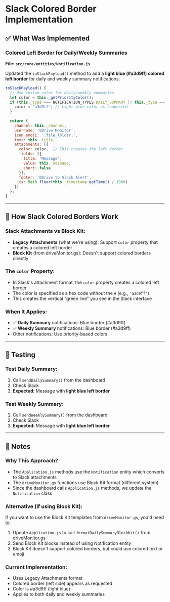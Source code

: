 # Slack Colored Border Implementation

## ✅ What Was Implemented

### **Colored Left Border for Daily/Weekly Summaries**

**File: `src/core/entities/Notification.js`**

Updated the `toSlackPayload()` method to add a **light blue (#a3d9ff) colored left border** for daily and weekly summary notifications:

```javascript
toSlackPayload() {
  // Use custom color for daily/weekly summaries
  let color = this._getPriorityColor();
  if (this._type === NOTIFICATION_TYPES.DAILY_SUMMARY || this._type === NOTIFICATION_TYPES.WEEKLY_SUMMARY) {
    color = 'a3d9ff'; // Light blue color as requested
  }
  
  return {
    channel: this._channel,
    username: 'GDrive Monitor',
    icon_emoji: ':file_folder:',
    text: this._title,
    attachments: [{
      color: color,  // This creates the left border
      fields: [{
        title: 'Message',
        value: this._message,
        short: false
      }],
      footer: 'GDrive to Slack Alert',
      ts: Math.floor(this._timestamp.getTime() / 1000)
    }]
  };
}
```

---

## 🎨 How Slack Colored Borders Work

### **Slack Attachments vs Block Kit:**
- **Legacy Attachments** (what we're using): Support `color` property that creates a colored left border
- **Block Kit** (from driveMonitor.gs): Doesn't support colored borders directly

### **The `color` Property:**
- In Slack's attachment format, the `color` property creates a colored left border
- The color is specified as a hex code without the `#` (e.g., `'a3d9ff'`)
- This creates the vertical "green line" you see in the Slack interface

### **When It Applies:**
- ✅ **Daily Summary** notifications: Blue border (#a3d9ff)
- ✅ **Weekly Summary** notifications: Blue border (#a3d9ff)
- Other notifications: Use priority-based colors

---

## 🧪 Testing

### **Test Daily Summary:**
1. Call `sendDailySummary()` from the dashboard
2. Check Slack
3. **Expected:** Message with **light blue left border**

### **Test Weekly Summary:**
1. Call `sendWeeklySummary()` from the dashboard
2. Check Slack
3. **Expected:** Message with **light blue left border**

---

## 📝 Notes

### **Why This Approach?**
- The `Application.js` methods use the `Notification` entity which converts to Slack attachments
- The `driveMonitor.gs` functions use Block Kit format (different system)
- Since the dashboard calls `Application.js` methods, we update the `Notification` class

### **Alternative (if using Block Kit):**
If you want to use the Block Kit templates from `driveMonitor.gs`, you'd need to:
1. Update `Application.js` to call `formatDailySummaryBlockKit()` from driveMonitor.gs
2. Send Block Kit blocks instead of using Notification entity
3. Block Kit doesn't support colored borders, but could use colored text or emoji

### **Current Implementation:**
- Uses Legacy Attachments format
- Colored border (left side) appears as requested
- Color is #a3d9ff (light blue)
- Applies to both daily and weekly summaries

